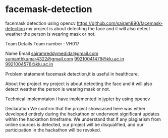 # facemask-detection
facemask detection using opencv
https://github.com/sairam890/facemask-detection
my project is about detecting the face and it will also detect weather the person is wearing mask or not.

Team Details
Team number : VH017

Name	Email
sairamreddymedida@gmail.com
sumanthkumar4322@gmail.com
99210041479@klu.ac.in
9921004576@klu.ac.in

Problem statement
facemask detection,it is useful in healthcare.

About the project
my project is about detecting the face and it will also detect weather the person is wearing mask or not.

Technical implemntaion
i have implemented in jypter by using opencv 

Declaration
We confirm that the project showcased here was either developed entirely during the hackathon or underwent significant updates within the hackathon timeframe. We understand that if any plagiarism from online sources is detected, our project will be disqualified, and our participation in the hackathon will be revoked.

